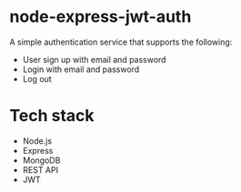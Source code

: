 # node-express-jwt-auth
A simple authentication service that supports the following:
- User sign up with email and password
- Login with email and password
- Log out

# Tech stack
- Node.js
- Express
- MongoDB
- REST API
- JWT